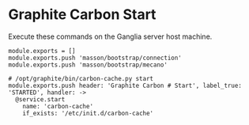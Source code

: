 
# Graphite Carbon Start

Execute these commands on the Ganglia server host machine.

    module.exports = []
    module.exports.push 'masson/bootstrap/connection'
    module.exports.push 'masson/bootstrap/mecano'

    # /opt/graphite/bin/carbon-cache.py start
    module.exports.push header: 'Graphite Carbon # Start', label_true: 'STARTED', handler: ->
      @service.start
        name: 'carbon-cache'
        if_exists: '/etc/init.d/carbon-cache'
